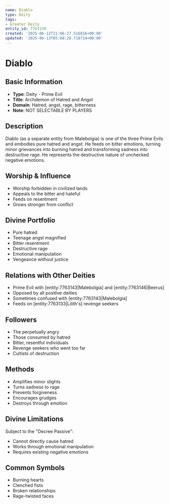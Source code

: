 ```yaml
---
name: Diablo
type: Deity
tags:
- Greater Deity
entity_id: 7763136
created: '2025-06-12T21:06:27.516816+00:00'
updated: '2025-06-13T05:08:28.718714+00:00'
---
```


# Diablo

## Basic Information
- **Type**: Deity - Prime Evil
- **Title**: Archdemon of Hatred and Angst
- **Domain**: Hatred, angst, rage, bitterness
- **Note**: NOT SELECTABLE BY PLAYERS

## Description
Diablo (as a separate entity from Malebolgia) is one of the three Prime Evils and embodies pure hatred and angst. He feeds on bitter emotions, turning minor grievances into burning hatred and transforming sadness into destructive rage. He represents the destructive nature of unchecked negative emotions.

## Worship & Influence
- Worship forbidden in civilized lands
- Appeals to the bitter and hateful
- Feeds on resentment
- Grows stronger from conflict

## Divine Portfolio
- Pure hatred
- Teenage angst magnified
- Bitter resentment
- Destructive rage
- Emotional manipulation
- Vengeance without justice

## Relations with Other Deities
- Prime Evil with [entity:7763143|Malebolgia] and [entity:7763146|Beerus]
- Opposed by all positive deities
- Sometimes confused with [entity:7763143|Malebolgia]
- Feeds on [entity:7763133|Lilith's] revenge seekers

## Followers
- The perpetually angry
- Those consumed by hatred
- Bitter, resentful individuals
- Revenge seekers who went too far
- Cultists of destruction

## Methods
- Amplifies minor slights
- Turns sadness to rage
- Prevents forgiveness
- Encourages grudges
- Destroys through emotion

## Divine Limitations
Subject to the "Decree Passive":
- Cannot directly cause hatred
- Works through emotional manipulation
- Requires existing negative emotions

## Common Symbols
- Burning hearts
- Clenched fists
- Broken relationships
- Rage-twisted faces